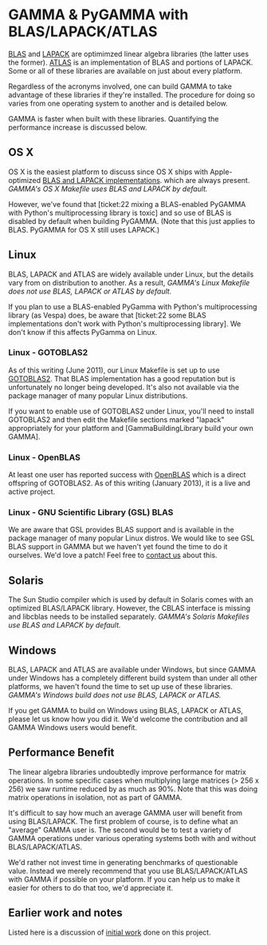 # GAMMA & PyGAMMA with BLAS/LAPACK/ATLAS
[BLAS](http://www.netlib.org/blas/) and [LAPACK](http://www.netlib.org/lapack/)
are optimimzed linear algebra libraries (the latter uses the
former). [ATLAS](http://math-atlas.sourceforge.net/) is an implementation of 
BLAS and portions of LAPACK. Some or all of these libraries are available
on just about every platform.

Regardless of the acronyms involved, one can build GAMMA to take advantage
of these libraries if they're installed. The procedure for doing so varies 
from one operating system to another and is detailed below.

GAMMA is faster when built with these libraries. Quantifying the performance
increase is discussed below.

## OS X
OS X is the easiest platform to discuss since OS X ships with Apple-optimized
[BLAS and LAPACK implementations](http://developer.apple.com/hardwaredrivers/ve/vector_libraries.html).
which are always present. *GAMMA's OS X Makefile uses BLAS and LAPACK by default.*

However, we've found that 
[ticket:22 mixing a BLAS-enabled PyGAMMA with Python's multiprocessing library is toxic]
and so use of BLAS is disabled by default when building PyGAMMA. (Note that this just applies to BLAS. 
PyGAMMA for OS X still uses LAPACK.)


## Linux
BLAS, LAPACK and ATLAS are widely available under Linux, but the details
vary from on distribution to another. As a result, 
*GAMMA's Linux Makefile does not use BLAS, LAPACK or ATLAS by default.*

If you plan to use a BLAS-enabled PyGamma with Python's multiprocessing library (as Vespa) 
does, be aware that 
[ticket:22 some BLAS implementations don't work with Python's multiprocessing library]. We don't
know if this affects PyGamma on Linux.

### Linux - GOTOBLAS2
As of this writing (June 2011), our Linux Makefile is set up to use 
[GOTOBLAS2](http://www.tacc.utexas.edu/tacc-projects/gotoblas2). That BLAS
implementation has a good reputation but is unfortunately no longer being
developed. It's also not available via the package manager of many popular
Linux distributions.

If you want to enable use of GOTOBLAS2 under Linux, you'll need to install
GOTOBLAS2 and then edit the Makefile
sections marked "lapack" appropriately for your platform and
[GammaBuildingLibrary build your own GAMMA].

### Linux - OpenBLAS
At least one user has reported success with [OpenBLAS](http://xianyi.github.com/OpenBLAS/)
which is a direct offspring of GOTOBLAS2. As of this writing (January 2013), it is a live and
active project.

### Linux - GNU Scientific Library (GSL) BLAS
We are aware that GSL provides BLAS support and is available in the package
manager of many popular Linux distros. We would like to see GSL BLAS support
in GAMMA but we haven't yet found the time to do it ourselves. We'd love 
a patch! Feel free to [contact us](/wiki:Contact/) about this.


## Solaris
The Sun Studio compiler which is used by default in Solaris comes with an
optimized BLAS/LAPACK library. However, the CBLAS interface is missing and
libcblas needs to be installed separately.
*GAMMA's Solaris Makefiles use BLAS and LAPACK by default.*

## Windows
BLAS, LAPACK and ATLAS are available under Windows, but since GAMMA under 
Windows has a completely different build system than under all other 
platforms, we haven't found the time to set up use of these libraries.
*GAMMA's Windows build does not use BLAS, LAPACK or ATLAS.*

If you get GAMMA to build on Windows using BLAS, LAPACK or ATLAS, please 
let us know how you did it. We'd welcome the contribution and all GAMMA
Windows users would benefit.


## Performance Benefit
The linear algebra libraries undoubtedly improve performance for matrix
operations. In some specific cases when multiplying large matrices 
(> 256 x 256) we saw runtime reduced by as much as 90%. Note that this was 
doing matrix operations in isolation, not as part of GAMMA.

It's difficult to say how much an average GAMMA user will benefit from
using BLAS/LAPACK. The first problem of course, is to define what an 
"average" GAMMA user is. The second would be to test a variety of GAMMA 
operations under various operating systems both with and without 
BLAS/LAPACK/ATLAS.

We'd rather not invest time in generating benchmarks of questionable value.
Instead we merely recommend that you use BLAS/LAPACK/ATLAS with GAMMA
if possible on your platform. If you can help us to make it easier for others
to do that too, we'd appreciate it.

## Earlier work and notes
Listed here is a discussion of [initial work](/wiki:GammaWithLapackAtlas/) done on this project.
